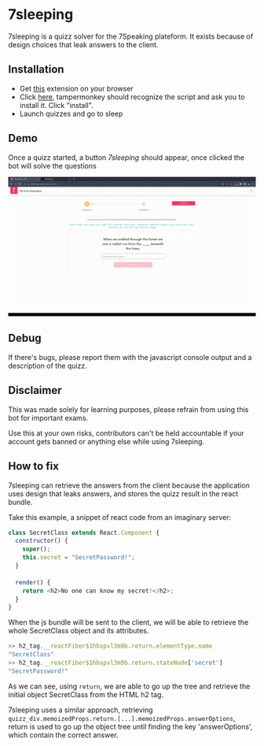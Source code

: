 # 7sleeping

7sleeping is a quizz solver for the 7Speaking plateform. It exists because of design choices that leak answers to the client.

## Installation

- Get [this](https://www.tampermonkey.net/) extension on your browser
- Click [here](https://github.com/GamrayW/7sleeping/raw/main/7sleeping.user.js), tampermonkey should recognize the script and ask you to install it. Click "install".
- Launch quizzes and go to sleep

## Demo

Once a quizz started, a button *7sleeping* should appear, once clicked the bot will solve the questions

![](./demo.gif)


## Debug

If there's bugs, please report them with the javascript console output and a description of the quizz. 

## Disclaimer

This was made solely for learning purposes, please refrain from using this bot for important exams.

Use this at your own risks, contributors can't be held accountable if your account gets banned or anything else while using 7sleeping.


## How to fix

7sleeping can retrieve the answers from the client because the application uses design that leaks answers, and stores the quizz result in the react bundle.

Take this example, a snippet of react code from an imaginary server:
```javascript
class SecretClass extends React.Component {
  constructor() {
    super();
    this.secret = "SecretPassword!";
  }

  render() {
    return <h2>No one can know my secret!</h2>;
  }
}
```

When the js bundle will be sent to the client, we will be able to retrieve the whole SecretClass object and its attributes.
```javascript
>> h2_tag.__reactFiber$1hbspvl3m9b.return.elementType.name
"SecretClass" 
>> h2_tag.__reactFiber$1hbspvl3m9b.return.stateNode['secret']
"SecretPassword!" 
```

As we can see, using `return`, we are able to go up the tree and retrieve the initial object SecretClass from the HTML h2 tag.


7sleeping uses a similar approach, retrieving `quizz_div.memoizedProps.return.[...].memoizedProps.answerOptions`, return is used to go up the object tree until finding the key 'answerOptions', which contain the correct answer.


